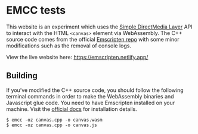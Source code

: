 # EMCC tests
This website is an experiment which uses the [Simple DirectMedia Layer](https://www.libsdl.org/) API to interact with the HTML `<canvas>` element via WebAssembly. The C++ source code comes from the official [Emscripten repo](https://github.com/emscripten-core/emscripten/blob/main/tests/hello_world_sdl.cpp) with some minor modifications such as the removal of console logs.

View the live website here: https://emscripten.netlify.app/

## Building
If you’ve modified the C++ source code, you should follow the following terminal commands in order to make the WebAssembly binaries and Javascript glue code. You need to have Emscripten installed on your machine. Visit the [official docs](https://emscripten.org/docs/getting_started/downloads.html) for installation details.
```shell
$ emcc -oz canvas.cpp -o canvas.wasm
$ emcc -oz canvas.cpp -o canvas.js
```
